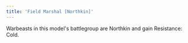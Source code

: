 ```yaml
---
title: 'Field Marshal [Northkin]'
---
```

Warbeasts in this model's battlegroup are Northkin and gain Resistance: Cold.